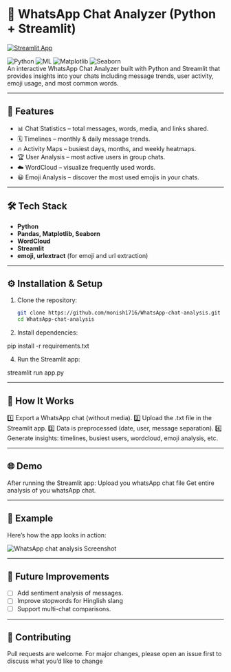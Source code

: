 # 💬 WhatsApp Chat Analyzer (Python + Streamlit)
[![Streamlit App](https://img.shields.io/badge/Streamlit-Live_App-red?logo=streamlit)](https://monish-whatsapp-chat-analysis.streamlit.app)



![Python](https://img.shields.io/badge/Language-Python-blue)
![ML](https://img.shields.io/badge/Domain-Machine_Learning-green)
![Matplotlib](https://img.shields.io/badge/Library-Matplotlib-yellow)
![Seaborn](https://img.shields.io/badge/Library-Seaborn-orange)  
An interactive WhatsApp Chat Analyzer built with Python and Streamlit that provides insights into your chats including message trends, user activity, emoji usage, and most common words.

---

## 🚀 Features
- 📊 Chat Statistics – total messages, words, media, and links shared.
- 🗓️ Timelines – monthly & daily message trends.
- 🔥 Activity Maps – busiest days, months, and weekly heatmaps.
- 🏆 User Analysis – most active users in group chats.
- ☁️ WordCloud – visualize frequently used words.
- 😀 Emoji Analysis – discover the most used emojis in your chats.

---

## 🛠️ Tech Stack
- **Python**
- **Pandas, Matplotlib, Seaborn**
- **WordCloud**
- **Streamlit**
- **emoji, urlextract** (for emoji and url extraction)

---

## ⚙️ Installation & Setup
1. Clone the repository:
   ```bash
   git clone https://github.com/monish1716/WhatsApp-chat-analysis.git
   cd WhatsApp-chat-analysis

2. Install dependencies:

pip install -r requirements.txt
   
4. Run the Streamlit app:

streamlit run app.py

---

## 🎯 How It Works
 
1️⃣ Export a WhatsApp chat (without media).
2️⃣ Upload the .txt file in the Streamlit app.
3️⃣ Data is preprocessed (date, user, message separation).
4️⃣ Generate insights: timelines, busiest users, wordcloud, emoji analysis, etc. 


---

## 🌐 Demo

After running the Streamlit app:
Upload you whatsApp chat file
Get entire analysis of you whatsApp chat.

---

## 📌 Example  
Here’s how the app looks in action: 

![WhatsApp chat analysis Screenshot](images/mrs.png)  

---

## 🔮 Future Improvements  
- [ ] Add sentiment analysis of messages. 
- [ ] Improve stopwords for Hinglish slang 
- [ ] Support multi-chat comparisons.  

---

## 🤝 Contributing

Pull requests are welcome.
For major changes, please open an issue first to discuss what you’d like to change

